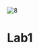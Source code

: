 ![8](https://user-images.githubusercontent.com/45413185/131431874-fb4aeaf0-3746-4cac-8ba0-fa1ee1ac43e0.jpg)
# Lab1
